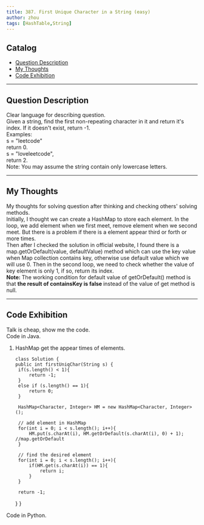 ```yaml
---
title: 387. First Unique Character in a String (easy)                
author: zhou      
tags: [HashTable,String]          
---
```


       

## Catalog  
+ [Question Description](#partI)
+ [My Thoughts](#partII)
+ [Code Exhibition](#partIII)

----------------------------------

## Question Description
Clear language for describing question.    
Given a string, find the first non-repeating character in it and return it's index. If it doesn't exist, return -1.     
Examples:   
s = "leetcode"   
return 0.    
s = "loveleetcode",   
return 2.   
Note: You may assume the string contain only lowercase letters.    


----------------------------------

## My Thoughts
My thoughts for solving question after thinking and checking others' solving methods.        
Initially, I thought we can create a HashMap to store each element. In the loop, we add element when we first meet, remove element when we second meet. But there is a problem if there is a element appear third or forth or more times.    
Then after I checked the solution in official website, I found there is a map.getOrDefault(value, defaultValue) method which can use the key value when Map collection contains key, otherwise use default value which we will use 0. Then in the second loop, we need to check whether the value of key element is only 1, if so, return its index.   
<b> Note: </b> The working condition for default value of getOrDefault() method is that <b> the result of containsKey is false </b> instead of the value of get method is null.      








----------------------------------

## Code Exhibition
Talk is cheap, show me the code.    
Code in Java.     
1. HashMap get the appear times of elements.   

       class Solution {
       public int firstUniqChar(String s) {
        if(s.length() < 1){
            return -1;
        }
        else if (s.length() == 1){
            return 0;
        }
        
        HashMap<Character, Integer> HM = new HashMap<Character, Integer> ();
        
        // add element in HashMap
        for(int i = 0; i < s.length(); i++){
            HM.put(s.charAt(i), HM.getOrDefault(s.charAt(i), 0) + 1); //map.getOrDefault
        }
        
        // find the desired element
        for(int i = 0; i < s.length(); i++){
            if(HM.get(s.charAt(i)) == 1){
                return i;
            }
        }
        
        return -1;
        
    }
}


Code in Python.   



